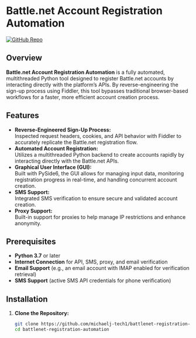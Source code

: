 # Battle.net Account Registration Automation

[![GitHub Repo](https://img.shields.io/badge/GitHub-Repository-blue.svg)](https://github.com/michaelj-tech1/battlenet-registration-automation)

## Overview
**Battle.net Account Registration Automation** is a fully automated, multithreaded Python tool designed to register Battle.net accounts by interacting directly with the platform’s APIs. By reverse-engineering the sign-up process using Fiddler, this tool bypasses traditional browser-based workflows for a faster, more efficient account creation process.

## Features
- **Reverse-Engineered Sign-Up Process:**  
  Inspected request headers, cookies, and API behavior with Fiddler to accurately replicate the Battle.net registration flow.
- **Automated Account Registration:**  
  Utilizes a multithreaded Python backend to create accounts rapidly by interacting directly with the Battle.net APIs.
- **Graphical User Interface (GUI):**  
  Built with PySide6, the GUI allows for managing input data, monitoring registration progress in real-time, and handling concurrent account creation.
- **SMS Support:**  
  Integrated SMS verification to ensure secure and validated account creation.
- **Proxy Support:**  
  Built-in support for proxies to help manage IP restrictions and enhance anonymity.

## Prerequisites
- **Python 3.7** or later  
- **Internet Connection** for API, SMS, proxy, and email verification  
- **Email Support** (e.g., an email account with IMAP enabled for verification retrieval)  
- **SMS Support** (active SMS API credentials for phone verification)

## Installation

1. **Clone the Repository:**  
   ```bash
   git clone https://github.com/michaelj-tech1/battlenet-registration-automation.git
   cd battlenet-registration-automation
